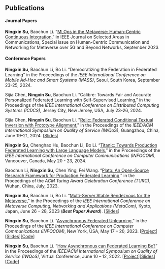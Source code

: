 ## Publications

#### Journal Papers
**Ningxin Su**, Baochun Li. “[MLOps in the Metaverse: Human-Centric Continuous Integration](https://ieeexplore.ieee.org/document/10379159),” in IEEE Journal on Selected Areas in Communications, Special issue on Human-Centric Communication and Networking for Metaverse over 5G and Beyond Networks, September 2023.

#### Conference Papers

**Ningxin Su**, Baochun Li, Bo Li. “Democratizing the Federation in Federated Learning” in the Proceedings of the *IEEE International Conference on
Mobile Ad-Hoc and Smart Systems (MASS)*, Seoul, South Korea, September 23-25, 2024.

Sijia Chen, **Ningxin Su**, Baochun Li. “Calibre: Towards Fair and Accurate Personalized Federated Learning with Self-Supervised Learning,” in the Proceedings of the *IEEE International Conference on Distributed Computing Systems (ICDCS)*, Jersey City, New Jersey, USA, July 23-26, 2024. 

Sijia Chen, **Ningxin Su**, Baochun Li. "[Relic: Federated Conditional Textual Inversion with Prototype Alignment](/assets/schen-iwqos24.pdf)," in the Proceedings of the *IEEE/ACM International Symposium on Quality of Service (IWQoS)*,  Guangzhou, China, June 19–21, 2024. [[Slides](/assets/iwqos24_slides.pdf)]

**Ningxin Su**, Chenghao Hu, Baochun Li, Bo Li. “[Titanic: Towards Production Federated Learning with Large Language Models](/assets/infocom24.pdf),” in the Proceedings of the *IEEE International Conference on Computer Communications (INFOCOM)*, Vancouver, Canada, May 20 - 23, 2024.

Baochun Li, **Ningxin Su**, Chen Ying, Fei Wang. “[Plato: An Open-Source Research Framework for Production Federated Learning](/assets/turc23.pdf),” in the Proceedings of the *ACM Turing Award Celebration Conference (TURC)*, Wuhan, China, July, 2023. 

**Ningxin Su**, Baochun Li, Bo Li. “[Multi-Server Stable Rendezvous for the Metaverse](/assets/metacom23.pdf),” in the Proceedings of the *IEEE International Conference on Metaverse Computing, Networking and Applications (MetaCom)*, Kyoto, Japan, June 26 – 28, 2023 (**_Best Paper Award_**). [[Slides](/assets/metacom23_slides.pdf)]

**Ningxin Su**, Baochun Li. “[Asynchronous Federated Unlearning](/assets/infocom23.pdf),” in the Proceedings of the *IEEE International Conference on Computer Communications (INFOCOM)*, New York, USA, May 17 – 20, 2023. [[Project](/projects/infocom23)][[Slides](/assets/infocom23_slides.pdf)][[Code](https://github.com/TL-System/plato/tree/main/examples/knot)]

**Ningxin Su**, Baochun Li. “[How Asynchronous can Federated Learning Be?](/assets/iwqos22.pdf)” in the Proceedings of the *IEEE/ACM International Symposium on Quality of Service (IWQoS)*, Virtual Conference, June 10 – 12, 2022. [[Project](/projects/iwqos22)][[Slides](/assets/iwqos22_slides.pdf)] [[Code](https://github.com/TL-System/plato/tree/main/examples/port)]